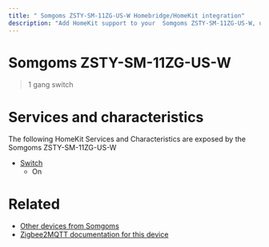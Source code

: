 ```yaml
---
title: " Somgoms ZSTY-SM-11ZG-US-W Homebridge/HomeKit integration"
description: "Add HomeKit support to your  Somgoms ZSTY-SM-11ZG-US-W, using Homebridge, Zigbee2MQTT and homebridge-z2m."
---
```

<!---
This file has been GENERATED using src/docgen/docgen.ts
DO NOT EDIT THIS FILE MANUALLY!
-->
#  Somgoms ZSTY-SM-11ZG-US-W
> 1 gang switch


# Services and characteristics
The following HomeKit Services and Characteristics are exposed by
the  Somgoms ZSTY-SM-11ZG-US-W

* [Switch](../../switch.md)
  * On


# Related
* [Other devices from  Somgoms](../index.md#_somgoms)
* [Zigbee2MQTT documentation for this device](https://www.zigbee2mqtt.io/devices/ZSTY-SM-11ZG-US-W.html)